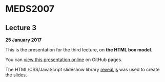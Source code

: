# MEDS2007

## Lecture 3

**25 January 2017**

This is the presentation for the third lecture, on **the HTML box model**.

You can [view this presentation online](https://meds2007.github.io/lecture03/) on GitHub pages.

The HTML/CSS/JavaScript slideshow library [reveal.js](http://lab.hakim.se/reveal-js/) was used to create the slides.
